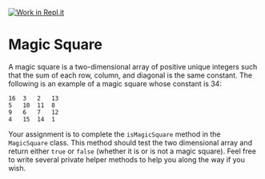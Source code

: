[![Work in Repl.it](https://classroom.github.com/assets/work-in-replit-14baed9a392b3a25080506f3b7b6d57f295ec2978f6f33ec97e36a161684cbe9.svg)](https://classroom.github.com/online_ide?assignment_repo_id=4244151&assignment_repo_type=AssignmentRepo)
# Magic Square

A magic square is a two-dimensional array of positive unique integers such that the sum of each row, column, and diagonal is the same constant. The following is an example of a magic square whose constant is 34:

    16 	3 	2 	13  
    5 	10 	11 	8  
    9 	6 	7 	12  
    4 	15 	14 	1  

Your assignment is to complete the ```isMagicSquare``` method in the ```MagicSquare``` class. This method should test the two dimensional array and return either ```true``` or ```false``` (whether it is or is not a magic square). Feel free to write several private helper methods to help you along the way if you wish.

